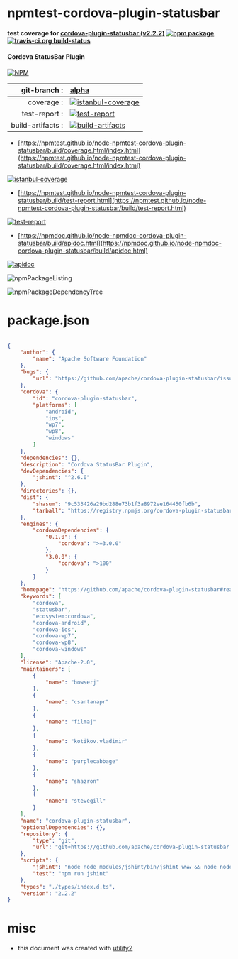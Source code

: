 # npmtest-cordova-plugin-statusbar

#### test coverage for  [cordova-plugin-statusbar (v2.2.2)](https://github.com/apache/cordova-plugin-statusbar#readme)  [![npm package](https://img.shields.io/npm/v/npmtest-cordova-plugin-statusbar.svg?style=flat-square)](https://www.npmjs.org/package/npmtest-cordova-plugin-statusbar) [![travis-ci.org build-status](https://api.travis-ci.org/npmtest/node-npmtest-cordova-plugin-statusbar.svg)](https://travis-ci.org/npmtest/node-npmtest-cordova-plugin-statusbar)

#### Cordova StatusBar Plugin

[![NPM](https://nodei.co/npm/cordova-plugin-statusbar.png?downloads=true&downloadRank=true&stars=true)](https://www.npmjs.com/package/cordova-plugin-statusbar)

| git-branch : | [alpha](https://github.com/npmtest/node-npmtest-cordova-plugin-statusbar/tree/alpha)|
|--:|:--|
| coverage : | [![istanbul-coverage](https://npmtest.github.io/node-npmtest-cordova-plugin-statusbar/build/coverage.badge.svg)](https://npmtest.github.io/node-npmtest-cordova-plugin-statusbar/build/coverage.html/index.html)|
| test-report : | [![test-report](https://npmtest.github.io/node-npmtest-cordova-plugin-statusbar/build/test-report.badge.svg)](https://npmtest.github.io/node-npmtest-cordova-plugin-statusbar/build/test-report.html)|
| build-artifacts : | [![build-artifacts](https://npmtest.github.io/node-npmtest-cordova-plugin-statusbar/glyphicons_144_folder_open.png)](https://github.com/npmtest/node-npmtest-cordova-plugin-statusbar/tree/gh-pages/build)|

- [https://npmtest.github.io/node-npmtest-cordova-plugin-statusbar/build/coverage.html/index.html](https://npmtest.github.io/node-npmtest-cordova-plugin-statusbar/build/coverage.html/index.html)

[![istanbul-coverage](https://npmtest.github.io/node-npmtest-cordova-plugin-statusbar/build/screenCapture.buildCi.browser.%252Ftmp%252Fbuild%252Fcoverage.lib.html.png)](https://npmtest.github.io/node-npmtest-cordova-plugin-statusbar/build/coverage.html/index.html)

- [https://npmtest.github.io/node-npmtest-cordova-plugin-statusbar/build/test-report.html](https://npmtest.github.io/node-npmtest-cordova-plugin-statusbar/build/test-report.html)

[![test-report](https://npmtest.github.io/node-npmtest-cordova-plugin-statusbar/build/screenCapture.buildCi.browser.%252Ftmp%252Fbuild%252Ftest-report.html.png)](https://npmtest.github.io/node-npmtest-cordova-plugin-statusbar/build/test-report.html)

- [https://npmdoc.github.io/node-npmdoc-cordova-plugin-statusbar/build/apidoc.html](https://npmdoc.github.io/node-npmdoc-cordova-plugin-statusbar/build/apidoc.html)

[![apidoc](https://npmdoc.github.io/node-npmdoc-cordova-plugin-statusbar/build/screenCapture.buildCi.browser.%252Ftmp%252Fbuild%252Fapidoc.html.png)](https://npmdoc.github.io/node-npmdoc-cordova-plugin-statusbar/build/apidoc.html)

![npmPackageListing](https://npmtest.github.io/node-npmtest-cordova-plugin-statusbar/build/screenCapture.npmPackageListing.svg)

![npmPackageDependencyTree](https://npmtest.github.io/node-npmtest-cordova-plugin-statusbar/build/screenCapture.npmPackageDependencyTree.svg)



# package.json

```json

{
    "author": {
        "name": "Apache Software Foundation"
    },
    "bugs": {
        "url": "https://github.com/apache/cordova-plugin-statusbar/issues"
    },
    "cordova": {
        "id": "cordova-plugin-statusbar",
        "platforms": [
            "android",
            "ios",
            "wp7",
            "wp8",
            "windows"
        ]
    },
    "dependencies": {},
    "description": "Cordova StatusBar Plugin",
    "devDependencies": {
        "jshint": "^2.6.0"
    },
    "directories": {},
    "dist": {
        "shasum": "9c533426a29bd288e73b1f3a8972ee164450fb6b",
        "tarball": "https://registry.npmjs.org/cordova-plugin-statusbar/-/cordova-plugin-statusbar-2.2.2.tgz"
    },
    "engines": {
        "cordovaDependencies": {
            "0.1.0": {
                "cordova": ">=3.0.0"
            },
            "3.0.0": {
                "cordova": ">100"
            }
        }
    },
    "homepage": "https://github.com/apache/cordova-plugin-statusbar#readme",
    "keywords": [
        "cordova",
        "statusbar",
        "ecosystem:cordova",
        "cordova-android",
        "cordova-ios",
        "cordova-wp7",
        "cordova-wp8",
        "cordova-windows"
    ],
    "license": "Apache-2.0",
    "maintainers": [
        {
            "name": "bowserj"
        },
        {
            "name": "csantanapr"
        },
        {
            "name": "filmaj"
        },
        {
            "name": "kotikov.vladimir"
        },
        {
            "name": "purplecabbage"
        },
        {
            "name": "shazron"
        },
        {
            "name": "stevegill"
        }
    ],
    "name": "cordova-plugin-statusbar",
    "optionalDependencies": {},
    "repository": {
        "type": "git",
        "url": "git+https://github.com/apache/cordova-plugin-statusbar.git"
    },
    "scripts": {
        "jshint": "node node_modules/jshint/bin/jshint www && node node_modules/jshint/bin/jshint src && node node_modules/jshint/bin/jshint tests",
        "test": "npm run jshint"
    },
    "types": "./types/index.d.ts",
    "version": "2.2.2"
}
```



# misc
- this document was created with [utility2](https://github.com/kaizhu256/node-utility2)
